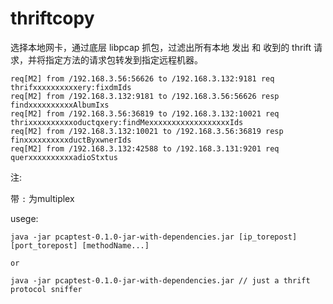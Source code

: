 
# thriftcopy

选择本地网卡，通过底层 libpcap 抓包，过滤出所有本地 发出 和 收到的 thrift 请求，并将指定方法的请求包转发到指定远程机器。


```
req[M2] from /192.168.3.56:56626 to /192.168.3.132:9181 req thrifxxxxxxxxxxery:fixdmIds
req[M2] from /192.168.3.132:9181 to /192.168.3.56:56626 resp findxxxxxxxxxxAlbumIxs
req[M2] from /192.168.3.56:36819 to /192.168.3.132:10021 req thrixxxxxxxxxxoductqxery:findMexxxxxxxxxxxxxxxxxxIds
req[M2] from /192.168.3.132:10021 to /192.168.3.56:36819 resp finxxxxxxxxxxductByxwnerIds
req[M2] from /192.168.3.132:42588 to /192.168.3.131:9201 req querxxxxxxxxxxadioStxtus
```

注:

带 `:` 为multiplex


usege:

```
java -jar pcaptest-0.1.0-jar-with-dependencies.jar [ip_torepost] [port_torepost] [methodName...]

or

java -jar pcaptest-0.1.0-jar-with-dependencies.jar // just a thrift protocol sniffer
```



